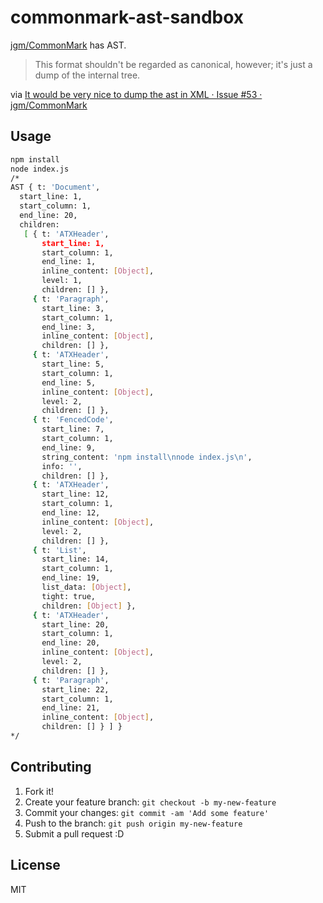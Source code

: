 # commonmark-ast-sandbox

[jgm/CommonMark](https://github.com/jgm/CommonMark "jgm/CommonMark") has AST.

>  This format shouldn't be regarded as canonical, however; it's just a dump of the internal tree.

via [It would be very nice to dump the ast in XML · Issue #53 · jgm/CommonMark](https://github.com/jgm/CommonMark/issues/53 "It would be very nice to dump the ast in XML · Issue #53 · jgm/CommonMark")

## Usage

``` sh
npm install
node index.js
/*
AST { t: 'Document',
  start_line: 1,
  start_column: 1,
  end_line: 20,
  children:
   [ { t: 'ATXHeader',
       start_line: 1,
       start_column: 1,
       end_line: 1,
       inline_content: [Object],
       level: 1,
       children: [] },
     { t: 'Paragraph',
       start_line: 3,
       start_column: 1,
       end_line: 3,
       inline_content: [Object],
       children: [] },
     { t: 'ATXHeader',
       start_line: 5,
       start_column: 1,
       end_line: 5,
       inline_content: [Object],
       level: 2,
       children: [] },
     { t: 'FencedCode',
       start_line: 7,
       start_column: 1,
       end_line: 9,
       string_content: 'npm install\nnode index.js\n',
       info: '',
       children: [] },
     { t: 'ATXHeader',
       start_line: 12,
       start_column: 1,
       end_line: 12,
       inline_content: [Object],
       level: 2,
       children: [] },
     { t: 'List',
       start_line: 14,
       start_column: 1,
       end_line: 19,
       list_data: [Object],
       tight: true,
       children: [Object] },
     { t: 'ATXHeader',
       start_line: 20,
       start_column: 1,
       end_line: 20,
       inline_content: [Object],
       level: 2,
       children: [] },
     { t: 'Paragraph',
       start_line: 22,
       start_column: 1,
       end_line: 21,
       inline_content: [Object],
       children: [] } ] }
*/
```

## Contributing

1. Fork it!
2. Create your feature branch: `git checkout -b my-new-feature`
3. Commit your changes: `git commit -am 'Add some feature'`
4. Push to the branch: `git push origin my-new-feature`
5. Submit a pull request :D

## License

MIT